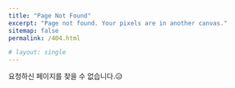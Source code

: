 ```yaml
---
title: "Page Not Found"
excerpt: "Page not found. Your pixels are in another canvas."
sitemap: false
permalink: /404.html

# layout: single
---
```


요청하신 페이지를 찾을 수 없습니다.😥